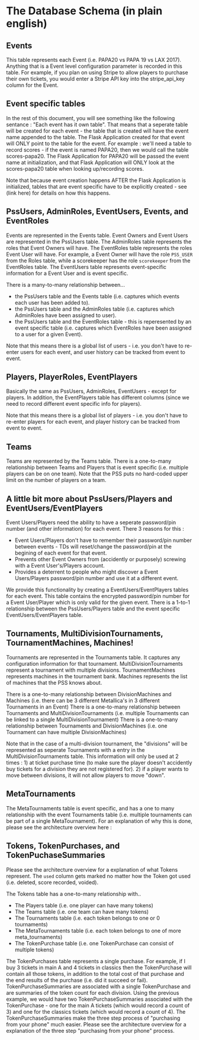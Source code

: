 # The Database Schema (in plain english)

## Events
This table represents each Event (i.e. PAPA20 vs PAPA 19 vs LAX 2017).  Anything that is a Event level configuration parameter is recorded in this table.  For example, if you plan on using Stripe to allow players to purchase their own tickets, you would enter a Stripe API key into the stripe_api_key column for the Event.

## Event specific tables
In the rest of this document, you will see something like the following sentance : "Each event has it own <X> table".  That means that a seperate table will be created for each event - the table that is created will have the event name appended to the table.  The Flask Application created for that event will ONLY point to the table for the event.  For example : we'll need a table to record scores - if the event is named PAPA20, then we would call the table scores-papa20.  The Flask Application for PAPA20 will be passed the event name at initialization, and that Flask Application will ONLY look at the scores-papa20 table when looking up/recording scores.

Note that because event creation happens AFTER the Flask Application is initialized, tables that are event specific have to be explicitly created - see (link here) for details on how this happens.

## PssUsers, AdminRoles, EventUsers, Events, and EventRoles

Events are represented in the Events table.  Event Owners and Event Users are represented in the PssUsers table.  The AdminRoles table represents the roles that Event Owners will have.  The EventRoles table represents the roles Event User will have.  For example, a Event Owner will have the role `PSS_USER` from the Roles table, while a scorekeeper has the role `scorekeeper` from the EventRoles table.  The EventUsers table represents event-specific information for a Event User and is event specific.

There is a many-to-many relationship between...
- the PssUsers table and the Events table (i.e. captures which events each user has been added to).
- the PssUsers table and the AdminRoles table (i.e. captures which AdminRoles have been assigned to user).
- the PssUsers table and the EventRoles table - this is reperesented by an event specific table (i.e. captures which EventRoles have been assigned to a user for a given Event).

Note that this means there is a global list of users - i.e. you don't have to re-enter users for each event, and user history can be tracked from event to event.

## Players, PlayerRoles, EventPlayers

Basically the same as PssUsers, AdminRoles, EventUsers - except for players.  In addition, the EventPlayers table has different columns (since we need to record different event specific info for players).

Note that this means there is a global list of players - i.e. you don't have to re-enter players for each event, and player history can be tracked from event to event.

## Teams

Teams are represented by the Teams table.  There is a one-to-many relationship between Teams and Players that is event specific (i.e. multiple players can be on one team).  Note that the PSS puts no hard-coded upper limit on the number of players on a team.

## A little bit more about PssUsers/Players and EventUsers/EventPlayers

Event Users/Players need the ability to have a seperate password/pin number (and other information) for each event.  There 3 reasons for this :
- Event Users/Players don't have to remember their password/pin number between events - TDs will reset/change the password/pin at the begining of each event for that event. 
- Prevents other Event Owners from (accidently or purposely) screwing with a Event User's/Players account.
- Provides a deterrent to people who might discover a Event Users/Players password/pin number and use it at a different event.

We provide this functionality by creating a EventUsers/EventPlayers tables for each event.  This table contains the encrypted password/pin number for a Event User/Player which is only valid for the given event.  There is a 1-to-1 relationship between the PssUsers/Players table and the event specific EventUsers/EventPlayers table.

## Tournaments, MultiDivisionTournaments, TournamentMachines, Machines!
Tournaments are represented in the Tournaments table.  It captures any configuration information for that tournament.  MultiDivisionTournaments represent a tournament with multiple divisions.  TournamentMachines represents machines in the tournament bank.  Machines represents the list of machines that the PSS knows about.

There is a one-to-many relationship between DivisionMachines and Machines (i.e. there can be 3 different Metallica's in 3 different Tournaments in an Event)
There is a one-to-many relationship between Tournaments and MultiDivisionTournaments (i.e. multiple Tournaments can be linked to a single MultiDivisionTournament)
There is a one-to-many relationship between Tournaments and DivisionMachines (i.e. one Tournament can have multiple DivisionMachines)

Note that in the case of a multi-division tournament, the "divisions" will be represented as seperate Tournaments with a entry in the MultiDivisionTournaments table.  This information will only be used at 2 times : 1) at ticket purchase time (to make sure the player doesn't accidently buy tickets for a division they are not registered for).  2) if a player wants to move between divisions, it will not allow players to move "down".

## MetaTournaments
The MetaTournaments table is event specific, and has a one to many relationship with the event Tournaments table (i.e. multiple tournaments can be part of a single MetaTournament).  For an explanation of why this is done, please see the architecture overview here : 

## Tokens, TokenPurchases, and TokenPuchaseSummaries
Please see the architecture overview for a explanation of what Tokens represent.  The `used` column gets marked no matter how the Token got used (i.e. deleted, score recorded, voided).

The Tokens table has a one-to-many relationship with..
- The Players table (i.e. one player can have many tokens)
- The Teams table (i.e. one team can have many tokens)
- The Tournaments table (i.e. each token belongs to one or 0 tournaments)
- The MetaTournaments table (i.e. each token belongs to one of more meta_tournaments)
- The TokenPurchase table (i.e. one TokenPurchase can consist of multiple tokens)

The TokenPurchases table represents a single purchase.  For example, if I buy 3 tickets in main A and 4 tickets in classics then the TokenPurchase will contain all those tokens, in addition to the total cost of that purchase and the end results of the purchase (i.e. did it succeed or fail).  TokenPurchaseSummaries are associated with a single TokenPurchase and are summaries of the token count for each division.  Using the previous example, we would have two TokenPurchaseSummaries associated with the TokenPurchase - one for the main A tickets (which would record a count of 3) and one for the classics tickets (which would record a count of 4).  The TokenPurchaseSummaries make the three step process of "purchasing from your phone" much easier.  Please see the architecture overview for a explanation of the three step "purchasing from your phone" process.













